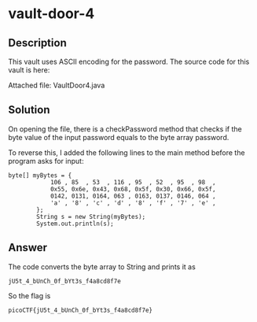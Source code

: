 # vault-door-4
## Description
This vault uses ASCII encoding for the password. The source code for this vault is here:

Attached file: VaultDoor4.java
## Solution
On opening the file, there is a checkPassword method that checks if the byte value of the input password equals to the byte array password.

To reverse this, I added the following lines to the main method before the program asks for input:
```
byte[] myBytes = {
            106 , 85  , 53  , 116 , 95  , 52  , 95  , 98  ,
            0x55, 0x6e, 0x43, 0x68, 0x5f, 0x30, 0x66, 0x5f,
            0142, 0131, 0164, 063 , 0163, 0137, 0146, 064 ,
            'a' , '8' , 'c' , 'd' , '8' , 'f' , '7' , 'e' ,
        };
        String s = new String(myBytes);
        System.out.println(s);
```
## Answer
The code converts the byte array to String and prints it as
```
jU5t_4_bUnCh_0f_bYt3s_f4a8cd8f7e
```
So the flag is
```
picoCTF{jU5t_4_bUnCh_0f_bYt3s_f4a8cd8f7e}
```